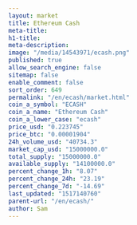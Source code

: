 ```yaml
---
layout: market
title: Ethereum Cash
meta-title: 
h1-title: 
meta-description: 
image: "/media/14543971/ecash.png"
published: true
allow_search_engine: false
sitemap: false
enable_comment: false
sort_order: 649
permalink: "/en/ecash/market.html"
coin_a_symbol: "ECASH"
coin_a_name: "Ethereum Cash"
coin_a_lower_case: "ecash"
price_usd: "0.223745"
price_btc: "0.00001904"
24h_volume_usd: "40734.3"
market_cap_usd: "15000000.0"
total_supply: "15000000.0"
available_supply: "14100000.0"
percent_change_1h: "8.07"
percent_change_24h: "23.19"
percent_change_7d: "-14.69"
last_updated: "1517140760"
parent-url: "/en/ecash/"
author: Sam
---
```


